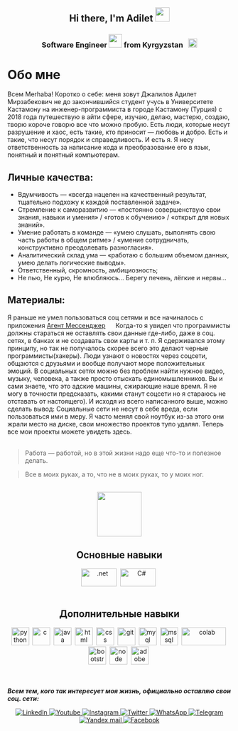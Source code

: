 <h2 align="center">Hi there, I'm Adilet
<img src="https://github.com/blackcater/blackcater/raw/main/images/Hi.gif" height="32"/></h1>
<h3 align="center">Software Engineer
 <img src="https://media.giphy.com/media/WUlplcMpOCEmTGBtBW/giphy.gif" width="30"> 
 from Kyrgyzstan&nbsp;&nbsp;
<img height="20" src="https://upload.wikimedia.org/wikipedia/commons/2/25/Animated-Flag-Kyrgyzstan.gif" alt="Kyrgyzstan"/>
</h3>






    
<h1>Обо мне</h1>
<p>Всем Merhaba! Коротко о себе: меня зовут Джалилов Адилет Мирзабекович не до закончившийся студент
учусь в Университете Кастамону на инженер-программиста в городе Кастамону (Турция)
с 2018 года путешествую в айти сфере, изучаю, делаю, мастерю, создаю, творю короче говорю все что можно пробую. Есть люди, которые несут разрушение и хаос, есть такие, кто приносит — любовь и добро. Есть и такие, что несут порядок и справедливость. И есть я. Я несу ответственность за написание кода и преобразование его в язык, понятный и понятный компьютерам.
</p>

<h2>Личные качества:</h1>

* Вдумчивость — «всегда нацелен на качественный результат, тщательно подхожу к каждой поставленной задаче».
* Стремление к саморазвитию — «постоянно совершенствую свои знания, навыки и умения» / «готов к обучению» / «открыт для новых знаний».
* Умение работать в команде — «умею слушать, выполнять свою часть работы в общем ритме» / «умение сотрудничать, конструктивно преодолевать разногласия».
* Аналитический склад ума — «работаю с большим объемом данных, умею делать логические выводы».
* Ответственный, скромность, амбициозность;
* Не пью, Не курю, Не влюбляюсь… Берегу печень, лёгкие и нервы…

<h2>Материалы:</h1>
<p>Я раньше не умел пользоваться соц сетями и все начиналось с приложения <a href="https://ru.wikipedia.org/wiki/%D0%90%D0%B3%D0%B5%D0%BD%D1%82_Mail.ru">Агент Мессенджер</a> <img src="https://upload.wikimedia.org/wikipedia/commons/a/ac/Agent_mail.ru_logo.png" height="15px"> Когда-то я увидел что программисты должны стараться не оставлять свои данные где-либо, даже в соц. сетях, в банках и не создавать свои карты и т. п. Я сдерживался этому принципу, но так не получалось скорее всего это делают черные программисты(хакеры). Люди узнают о новостях через соцсети, общаются с друзьями и вообще получают море положительных эмоций. В социальных сетях можно без проблем найти нужное видео, музыку, человека, а также просто отыскать единомышленников.
Вы и сами знаете, что это адские машины, сжирающие наше время. Я не могу в точности предсказать, какими станут соцсети но я стараюсь не отставать от настоящего). И исходя из всего написанного выше, можно сделать вывод: Социальные сети не несут в себе вреда, если пользоваться ими в меру. Я часто менял свой ноутбук из-за этого они жрали место на диске, свои множество проектов тупо удалял. Теперь все мои проекты можете увидеть здесь.
</br></br></p>

>Работа — работой, но в этой жизни надо еще что-то и полезное делать.


>Все в моих руках, а то, что не в моих руках, то у моих ног.

</br>
<div id="header" align="center">
  <img src="https://media.giphy.com/media/M9gbBd9nbDrOTu1Mqx/giphy.gif" width="100"/>
</div>

<h2 align="center">Основные навыки</h1>
<div align="center">
<img src="https://img.shields.io/badge/.NET-5C2D91?style=for-the-badge&logo=.net&logoColor=white" title=".net" width="80" height="40"/>&nbsp;
<img src="https://img.shields.io/badge/C%23-239120?style=for-the-badge&logo=c-sharp&logoColor=white" title="C#" width="80" height="40"/>&nbsp;
</br></br>
<h2 align="center">Дополнительные навыки</h1>
</div>
<div align="center">
<img src="https://cdn.jsdelivr.net/gh/devicons/devicon/icons/python/python-original.svg" title="python" width="40" height="40"/>&nbsp;
<img src="https://cdn.jsdelivr.net/gh/devicons/devicon/icons/c/c-original.svg" title="c" width="40" height="40"/>&nbsp;
<img src="https://cdn.jsdelivr.net/gh/devicons/devicon/icons/java/java-original.svg" title="java" width="40" height="40"/>&nbsp;
<img src="https://cdn.jsdelivr.net/gh/devicons/devicon/icons/html5/html5-original.svg" title="html" width="40" height="40"/>&nbsp;
<img src="https://cdn.jsdelivr.net/gh/devicons/devicon/icons/css3/css3-original.svg" title="css" width="40" height="40"/>&nbsp;
<img src="https://cdn.jsdelivr.net/gh/devicons/devicon/icons/git/git-plain.svg" title="git" width="40" height="40"/>&nbsp;
<img src="https://cdn.jsdelivr.net/gh/devicons/devicon/icons/mysql/mysql-original.svg" title="myql" width="40" height="40"/>&nbsp;
<img src="https://www.freeiconspng.com/uploads/sql-server-icon-png-8.png" title="mssql" width="40" height="40"/>&nbsp;
<img src="https://img.shields.io/badge/Colab-F9AB00?style=for-the-badge&logo=googlecolab&color=525252" title="colab" width="100" height="40"/>&nbsp;
<img src="https://cdn.jsdelivr.net/gh/devicons/devicon/icons/bootstrap/bootstrap-plain.svg" title="bootstrap" width="40" height="40"/>&nbsp;
<img src="https://cdn.jsdelivr.net/gh/devicons/devicon/icons/nodejs/nodejs-original.svg" title="node" width="40" height="40"/>&nbsp;
<img src="https://tetra4d.com/wp-content/uploads/2017/02/adobe-icon.png" title="adobe" width="40" height="40"/>&nbsp;
</div>
</br></br>

**_Всем тем, кого так интересует моя жизнь, официально оставляю свои соц. сети:_**
<div align="center">
  <a href="https://www.linkedin.com/in/adilet-dzhalilov-01a274226/">
    <img src="https://img.shields.io/badge/LinkedIn-blue?style=for-the-badge&logo=linkedin&logoColor=white" alt="LinkedIn"/>
  </a>
  <a href="https://www.youtube.com/channel/UCn3_-JD9-SkOOyf_MkUN5lQ">
    <img src="https://img.shields.io/badge/YouTube-red?style=for-the-badge&logo=youtube&logoColor=white" alt="Youtube"/>
  </a>
  <a href="https://www.instagram.com/adiletdzhalilovv/">
		<img src="https://img.shields.io/badge/Instagram-E4405F?style=for-the-badge&logo=instagram&logoColor=white" alt="Instagram"/>
	</a>
  <a href="https://twitter.com/Dvijeniels">
    <img src="https://img.shields.io/badge/Twitter-blue?style=for-the-badge&logo=twitter&logoColor=white" alt="Twitter"/>
  </a>
  <a href="https://twitter.com/Dvijeniels">
    <img src="https://img.shields.io/badge/WhatsApp-25D366?style=for-the-badge&logo=whatsapp&logoColor=white" alt="WhatsApp"/>
  </a>
  <a href="https://telegram.me/dvijeniels">
		<img src="https://img.shields.io/badge/Telegram-2CA5E0?style=for-the-badge&logo=telegram&logoColor=white" alt="Telegram"/>
	</a>
  <a href="mailto:adiletdzhalilov@yandex.ru">
		<img src="https://img.shields.io/badge/Yandex Mail-D14836?style=for-the-badge&logo=gmail&logoColor=white" alt="Yandex mail"/>
	</a>
  <a href="https://www.facebook.com/adilet.djalilov">
		<img src="https://img.shields.io/badge/Facebook-1877F2?style=for-the-badge&logo=facebook&logoColor=white" alt="Facebook"/>
	</a>
</div>
